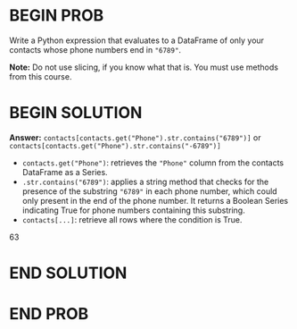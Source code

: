 # BEGIN PROB

Write a Python expression that evaluates to a DataFrame of only your
contacts whose phone numbers end in `"6789"`.

**Note:** Do not use slicing, if you know what that is. You must use
methods from this course.


# BEGIN SOLUTION
**Answer:** `contacts[contacts.get("Phone").str.contains("6789")]` or `contacts[contacts.get("Phone").str.contains("-6789")]`

- `contacts.get("Phone")`: retrieves the `"Phone"` column from the contacts DataFrame as a Series.
- `.str.contains("6789")`: applies a string method that checks for the presence of the substring `"6789"` in each phone number, which could only present in the end of the phone number. It returns a Boolean Series indicating True for phone numbers containing this substring.
- `contacts[...]`: retrieve all rows where the condition is True.

<average>63</average>

# END SOLUTION

# END PROB